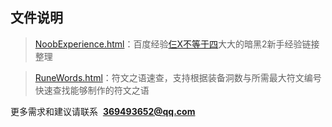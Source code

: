 文件说明
---
<blockquote><a href="http://htmlpreview.github.io/?https://github.com/chenyu8674/Diablo2NoobTools/blob/master/NoobExperience.html" target="_blank">NoobExperience.html</a>：百度经验<a href="http://htmlpreview.github.io/?http://jingyan.baidu.com/user/npublic?uid=47935502c40e33f2179cfb87" target="_blank">仨X不等于四</a>大大的暗黑2新手经验链接整理</blockquote><blockquote><a href="http://htmlpreview.github.io/?https://github.com/chenyu8674/Diablo2NoobTools/blob/master/RuneWords.html" target="_blank">RuneWords.html</a>：符文之语速查，支持根据装备洞数与所需最大符文编号快速查找能够制作的符文之语</blockquote>

更多需求和建议请联系  **369493652@qq.com**
